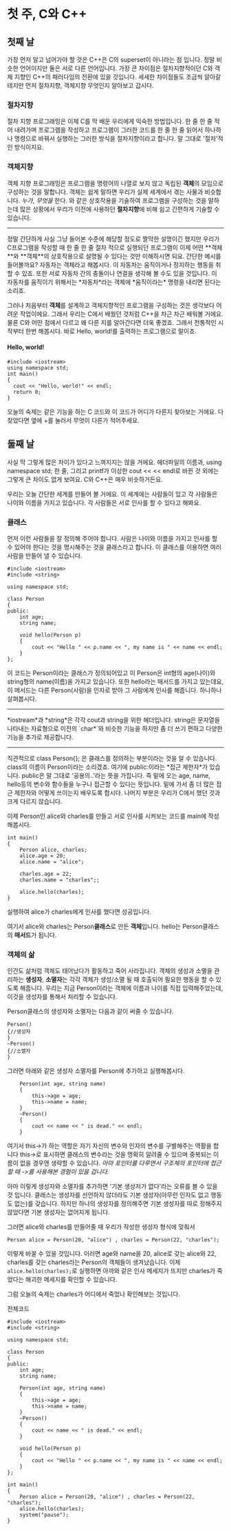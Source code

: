 # 첫 주, C와 C++

## 첫째 날
가장 먼저 알고 넘어가야 할 것은 C++은 C의 superset이 아니라는 점 입니다. 정말 비슷한 언어이지만 둘은 서로 다른 언어입니다. 가장 큰 차이점은 절차지향적이던 C와 객체 지향인 C++의 패러다임의 전환에 있을 것입니다. 세세한 차이점들도 조금씩 알아갈 테지만 먼저 절차지향, 객체지향 무엇인지 알아보고 갑시다.

### 절차지향
절차 지향 프로그래밍은 이제 C를 막 배운 우리에게 익숙한 방법입니다. 한 줄 한 줄 적어 내려가며 프로그램을 작성하고 프로그램이 그러한 코드를 한 줄 한 줄 읽어서 하나하나 명령으로 바꿔서 실행하는 그러한 방식을 절차지향이라고 합니다. 말 그대로 '절차'적인 방식이지요.

### 객체지향
객체 지향 프로그래밍은 프로그램을 명령어의 나열로 보지 않고 독립된 **객체**의 모임으로 구성하는 것을 말합니다. 객체는 쉽게 말하면 우리가 실제 세계에서 겪는 사물과 비슷합니다. *누가*, *무엇을* 한다. 와 같은 상호작용을 기술하여 프로그램을 구성하는 것을 말하는데 많은 상황에서 우리가 이전에 사용하던 **절차지향**에 비해 쉽고 간편하게 기술할 수 있습니다.
<hr>
정말 간단하게 사실 그냥 들어본 수준에 해당할 정도로 짤막한 설명이긴 했지만 우리가 C프로그램을 작성할 때 한 줄 한 줄 절차 적으로 실행되던 프로그램이 이제 어떤 **객체**와 **객체**의 상호작용으로 설명될 수 있다는 것만 이해하시면 되요. 간단한 예시를 들어볼까요? 자동차는 객체라고 해봅시다. 이 자동차는 움직이거나 정지하는 행동을 취할 수 있죠. 또한 서로 자동차 간의 충돌이나 연결을 생각해 볼 수도 있을 것입니다. 이 자동차를 움직이기 위해서는 *자동차*라는 객체에 *움직이라는* 명령을 내리면 된다는 소리죠.

그러나 처음부터 **객체**를 설계하고 객체지향적인 프로그램을 구성하는 것은 생각보다 어려운 작업이에요.
그래서 우리는 C에서 배웠던 것처럼 C++을 차근 차근 배워볼 거에요. 물론 C와 어떤 점에서 다르고 왜 다른 지를 알아간다면 더욱 좋겠죠.
그래서 전통적인 시작부터 한번 해봅시다. 바로 Hello, world!를 출력하는 프로그램으로 말이죠.

#### Hello, world!
```
#include <iostream>
using namespace std;
int main()
{
  cout << "Hello, world!" << endl;
  return 0;
}
```
오늘의 숙제는 같은 기능을 하는 C 코드와 이 코드가 어디가 다른지 찾아보는 거에요.
다 찾았다면 옆에 +를 눌러서 무엇이 다른가 적어주세요. 

## 둘째 날
사실 막 그렇게 많은 차이가 있다고 느껴지지는 않을 거에요. 헤더파일의 이름과, using namespace std; 한 줄, 그리고 printf가 이상한 cout << << endl로 바뀐 것 외에는 그렇게 큰 차이도 없게 보여요. C와 C++은 매우 비슷하거든요.

우리는 오늘 간단한 세계를 만들어 볼 거에요. 이 세계에는 사람들이 있고 각 사람들은 나이와 이름을 가지고 있습니다. 각 사람들은 서로 인사를 할 수 있다고 해봐요.

### 클래스
먼저 이런 사람들을 잘 정의해 주어야 합니다. 사람은 나이와 이름을 가지고 인사를 할 수 있어야 한다는 것을 명시해주는 것을 클래스라고 합니다. 이 클래스를 이용하면 여러 사람을 만들어 낼 수 있습니다.
```
#include <iostream>
#include <string>

using namespace std;

class Person 
{
public:
	int age;
	string name;

	void hello(Person p)
	{
		cout << "Hello " << p.name << ", my name is " << name << endl;
	}
};
```
이 코드는 Person이라는 클래스가 정의되어있고 이 Person은 int형의 age(나이)와 string형의 name(이름)을 가지고 있습니다. 또한 hello라는 매서드를 가지고 있는데요, 이 메서드는 다른 Person(사람)을 인자로 받아 그 사람에게 인사를 해줍니다. 하나하나 살펴봅시다.
<hr>
*iostream*과 *string*은 각각 cout과 string을 위한 헤더입니다. string은 문자열을 나타내는 자료형으로 이전의 `char*`와 비슷한 기능을 하지만 좀 더 쓰기 편하고 다양한 기능을 추가로 제공합니다.
<hr>
직관적으로 class Person{}; 은 클래스를 정의하는 부분이라는 것을 알 수 있습니다. class의 이름이 Person이라는 소리겠죠. 여기에 public:이라는 *접근 제한자*가 있습니다. public은 말 그대로 '공용의..'라는 뜻을 가집니다. 즉 밑에 오는 age, name, hello등의 변수와 함수들을 누구나 접근할 수 있다는 뜻입니다. 밑에 가서 좀 더 많은 접근 제한자와 어떻게 쓰이는지 배우도록 합시다. 나머지 부분은 우리가 C에서 했던 것과 크게 다르지 않습니다.

이제 Person인 alice와 charles를 만들고 서로 인사를 시켜보는 코드를 main에 작성해봅시다.
```
int main()
{
	Person alice, charles;
	alice.age = 20;
	alice.name = "alice";

	charles.age = 22;
	charles.name = "charles";;

	alice.hello(charles);
}
```
실행하여 alice가 charles에게 인사를 했다면 성공입니다.

여기서 alice와 charles는 Person**클래스**로 만든 **객체**입니다. hello는 Person클래스의 **매서드**가 됩니다.

### 객체의 삶
인간도 삶처럼 객체도 태어났다가 활동하고 죽어 사라집니다. 객체의 생성과 소멸을 관리하는 **생성자**, **소멸자**는 각각 객체가 생성/소멸 될 때 호출되어 필요한 행동을 할 수 있도록 해줍니다.
우리는 지금 Person이라는 객체에 이름과 나이를 직접 입력해주었는데, 이것을 생성자를 통해서 처리할 수 있습니다.

Person클래스의 생성자와 소멸자는 다음과 같이 써줄 수 있습니다.
```
Person()
{//생성자
}
~Person()
{//소멸자
}
```

그러면 아래와 같은 생성자 소멸자를 Person에 추가하고 실행해봅시다.
```
	Person(int age, string name)
	{
		this->age = age;
		this->name = name;
	}
	~Person()
	{
		cout << name << " is dead." << endl;
	}
```
여기서 this->가 하는 역할은 자기 자신의 변수와 인자의 변수를 구별해주는 역활을 합니다 this->로 표시하면 클래스의 변수라는 것을 명확히 알려줄 수 있으며 중복되는 이름이 없을 경우엔 생략할 수 있습니다.
*아마 포인터를 다루면서 구조체의 포인터에 접근할 때 ->를 사용해본 경험이 있을 겁니다.*

아마 이렇게 생성자와 소멸자를 추가하면 '기본 생상저가 없다'라는 오류를 볼 수 있을 것 입니다. 클래스는 생성자를 선언하지 않더라도 기본 생성자(아무런 인자도 없고 행동도 없는)를 갖습니다. 하지만 하나의 생성자를 정의해주면 기본 생성자를 따로 정해주지 않았다면 기본 생성자는 없어지게 됩니다.

그러면 alice와 charles를 만들어줄 때 우리가 작성한 생성자 형식에 맞춰서
```
Person alice = Person(20, "alice") , charles = Person(22, "charles");
```
이렇게 바꿀 수 있을 것입니다. 이러면 age와 name을 20, alice로 갖는 alice와 22, charles를 갖는 charles라는 Person의 객체들이 생겨났습니다.
이제 `alice.hello(charles);`로 실행하면 아까와 같은 인사 메세지가 뜨지만 charles가 죽었다는 해괴한 메세지를 확인할 수 있습니다. 

그럼 오늘의 숙제는 charles가 어디에서 죽었나 확인해보는 것입니다.

전체코드 
```
#include <iostream>
#include <string>

using namespace std;

class Person 
{
public:
	int age;
	string name;
    
	Person(int age, string name)
	{
		this->age = age;
		this->name = name;
	}
	~Person()
	{
		cout << name << " is dead." << endl;
	}

	void hello(Person p)
	{
		cout << "Hello " << p.name << ", my name is " << name << endl;
	}
};

int main()
{
	Person alice = Person(20, "alice") , charles = Person(22, "charles");
	alice.hello(charles);
	system("pause");
}
```